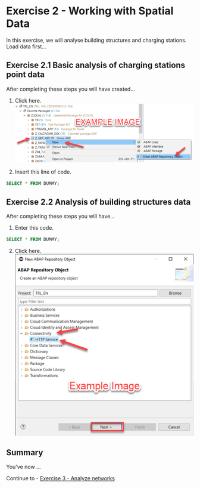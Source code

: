 # Exercise 2 - Working with Spatial Data

In this exercise, we will analyse building structures and charging stations.
Load data first...

## Exercise 2.1 Basic analysis of charging stations point data

After completing these steps you will have created...

1. Click here.
<br>![](/exercises/ex2/images/02_01_0010.png)

2.	Insert this line of code.
```sql
SELECT * FROM DUMMY;
```



## Exercise 2.2 Analysis of building structures data

After completing these steps you will have...

1.	Enter this code.
```sql
SELECT * FROM DUMMY;
```

2.	Click here.
<br>![](/exercises/ex2/images/02_02_0010.png)

## Summary

You've now ...

Continue to - [Exercise 3 - Analyze networks ](../ex3/README.md)
